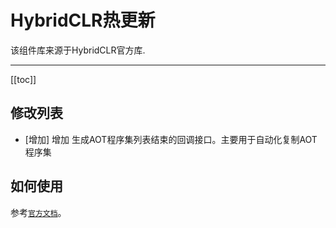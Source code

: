 # HybridCLR热更新

该组件库来源于HybridCLR官方库.

---

[[toc]]

## 修改列表

- [增加] 增加 生成AOT程序集列表结束的回调接口。主要用于自动化复制AOT程序集

## 如何使用

参考[`官方文档`](https://hybridclr.doc.code-philosophy.com)。
